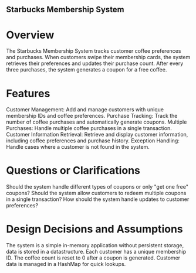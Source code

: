 ## Starbucks Membership System

# Overview
The Starbucks Membership System tracks customer coffee preferences and purchases. When customers swipe their membership cards, the system retrieves their preferences and updates their purchase count. After every three purchases, the system generates a coupon for a free coffee.

# Features
Customer Management: Add and manage customers with unique membership IDs and coffee preferences.
Purchase Tracking: Track the number of coffee purchases and automatically generate coupons.
Multiple Purchases: Handle multiple coffee purchases in a single transaction.
Customer Information Retrieval: Retrieve and display customer information, including coffee preferences and purchase history.
Exception Handling: Handle cases where a customer is not found in the system.

# Questions or Clarifications
Should the system handle different types of coupons or only "get one free" coupons?
Should the system allow customers to redeem multiple coupons in a single transaction?
How should the system handle updates to customer preferences?


# Design Decisions and Assumptions
The system is a simple in-memory application without persistent storage, data is stored in a datastructure.
Each customer has a unique membership ID.
The coffee count is reset to 0 after a coupon is generated.
Customer data is managed in a HashMap for quick lookups.
